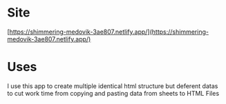 # Site
[https://shimmering-medovik-3ae807.netlify.app/](https://shimmering-medovik-3ae807.netlify.app/)

# Uses
I use this app to create multiple identical html structure but deferent datas to cut work time from copying and pasting data from sheets to HTML Files
